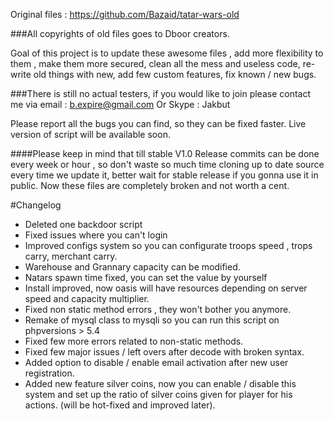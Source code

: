 Original files : https://github.com/Bazaid/tatar-wars-old

###All copyrights of old files goes to Dboor creators.

Goal of this project is to update these awesome files , add more flexibility to them , make them more secured, clean all the mess and useless code, re-write old things with new, add few custom features, fix known / new bugs.

###There is still no actual testers, if you would like to join please contact me via email : b.expire@gmail.com Or Skype : Jakbut

Please report all the bugs you can find, so they can be fixed faster. 
Live version of script will be available soon.

####Please keep in mind that till stable V1.0 Release commits can be done every week or hour , so don't waste so much time cloning up to date source every time we update it, better wait for stable release if you gonna use it in public. Now these files are completely broken and not worth a cent.

#Changelog
- Deleted one backdoor script
- Fixed issues where you can't login
- Improved configs system so you can configurate troops speed ,  trops carry, merchant carry.
- Warehouse and Grannary capacity can be modified.
- Natars spawn time fixed, you can set the value by yourself
- Install improved, now oasis will have resources depending on server speed and capacity multiplier.
- Fixed non static method errors , they won't bother you anymore.
- Remake of mysql class to mysqli so you can run this script on phpversions > 5.4
- Fixed few more errors related to non-static methods.
- Fixed few major issues / left overs after decode with broken syntax.
- Added option to disable / enable email activation after new user registration.
- Added new feature silver coins, now you can enable / disable this system and set up the ratio of silver coins given for player for his actions. (will be hot-fixed and improved later).
